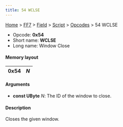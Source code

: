 ```yaml
---
title: 54 WCLSE
---
```


[Home](Main%20Page.md) > [FF7](FF7.md) > [Field](FF7/Field.md) > [Script](FF7/Field/Script.md) > [Opcodes](FF7/Field/Script/Opcodes.md) > 54 WCLSE

-   Opcode: **0x54**
-   Short name: **WCLSE**
-   Long name: Window Close

#### Memory layout

| 0x54 | *N* |
|------|-----|

#### Arguments

-   **const UByte** *N*: The ID of the window to close.

#### Description

Closes the given window.
